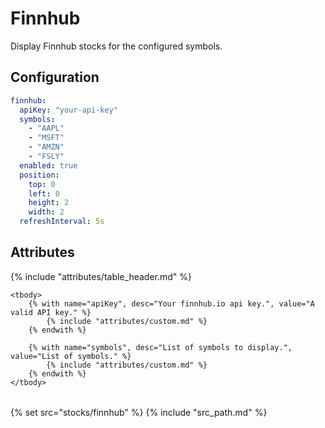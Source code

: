 # Finnhub

Display Finnhub stocks for the configured symbols.

## Configuration

```yaml
finnhub:
  apiKey: "your-api-key"
  symbols:
    - "AAPL"
    - "MSFT"
    - "AMZN"
    - "FSLY"
  enabled: true
  position:
    top: 0
    left: 0
    height: 2
    width: 2
  refreshInterval: 5s
```

## Attributes

<table>
    {% include "attributes/table_header.md" %}

    <tbody>
        {% with name="apiKey", desc="Your finnhub.io api key.", value="A valid API key." %}
            {% include "attributes/custom.md" %}
        {% endwith %}

        {% with name="symbols", desc="List of symbols to display.", value="List of symbols." %}
            {% include "attributes/custom.md" %}
        {% endwith %}
    </tbody>
</table>

{% set src="stocks/finnhub" %}
{% include "src_path.md" %}